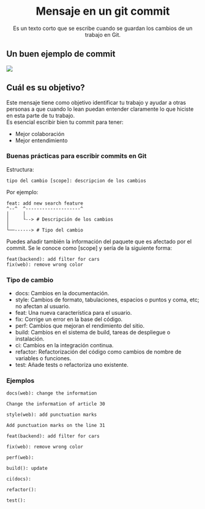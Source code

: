 <h1 align="center"> Mensaje en un git commit</h1>

<p align="center">
Es un texto corto que se escribe cuando se guardan los cambios de un trabajo en Git.
</p>

## Un buen ejemplo de commit

![](https://www.freecodecamp.org/news/content/images/2020/07/git-commits-history.png)


## Cuál es su objetivo?
Este mensaje tiene como objetivo identificar tu trabajo y ayudar a otras personas a que cuando lo lean puedan entender claramente lo que hiciste en esta parte de tu trabajo.  
Es esencial escribir bien tu commit para tener:

- Mejor colaboración
- Mejor entendimiento

### Buenas prácticas para escribir commits en Git

Estructura:
```
tipo del cambio [scope]: descripcion de los cambios
```

Por ejemplo:
```
feat: add new search feature
^--^  ^--------------------^
│     │
│     └--> # Descripción de los cambios
│
└──------> # Tipo del cambio
```

Puedes añadir también la información del paquete que es afectado por el commit. Se le conoce como [scope] y sería de la siguiente forma:

```
feat(backend): add filter for cars
fix(web): remove wrong color
```
### Tipo de cambio 

- docs: Cambios en la documentación.
- style: Cambios de formato, tabulaciones, espacios o puntos y coma, etc; no afectan al usuario.
- feat: Una nueva característica para el usuario.
- fix: Corrige un error en la base del código.
- perf: Cambios que mejoran el rendimiento del sitio.
- build: Cambios en el sistema de build, tareas de despliegue o instalación.
- ci: Cambios en la integración continua.
- refactor: Refactorización del código como cambios de nombre de variables o funciones.
- test: Añade tests o refactoriza uno existente.


### Ejemplos

```bsh
docs(web): change the information

Change the information of article 30
```

```bsh
style(web): add punctuation marks 

Add punctuation marks on the line 31
```

```bsh
feat(backend): add filter for cars
```

```bsh
fix(web): remove wrong color
```

```bsh
perf(web):
```

```
build(): update 
```

```bsh
ci(docs):
```

```
refactor():
```

```
test():
```
